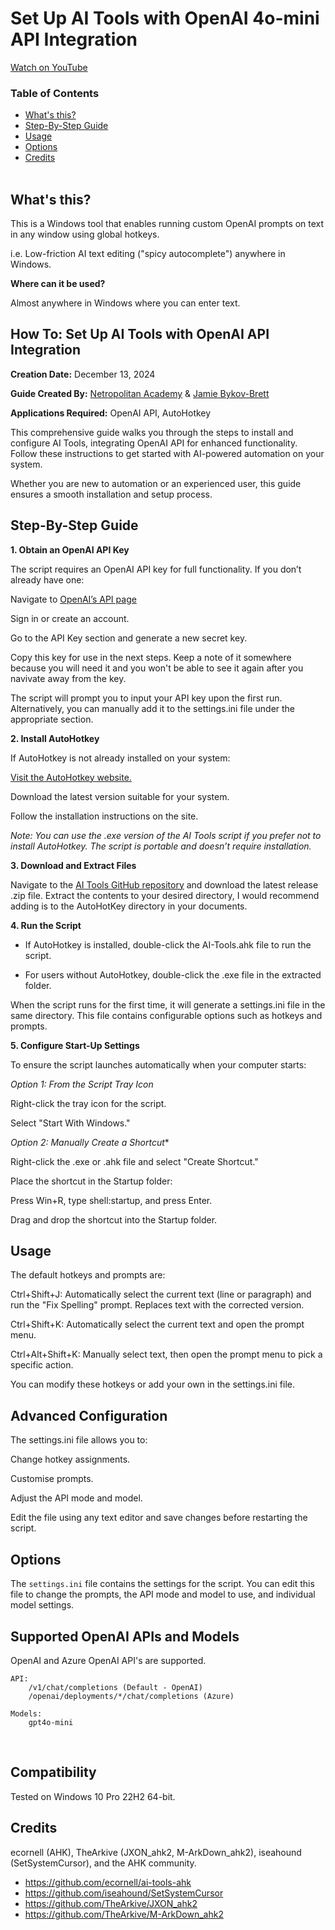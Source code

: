 # Set Up AI Tools with OpenAI 4o-mini API Integration

[Watch on YouTube](https://www.youtube.com/watch?v=NACVNdC6Fnk&t=79s)

### Table of Contents

- [What's this?](#whats-this)  
- [Step-By-Step Guide](#Step-By-Step-Guide)  
- [Usage](#usage)  
- [Options](#options)  
- [Credits](#credits)  
&nbsp;

## What's this?  

This is a Windows tool that enables running custom OpenAI prompts on text in any window using global hotkeys.

i.e. Low-friction AI text editing ("spicy autocomplete") anywhere in Windows.

**Where can it be used?**  

Almost anywhere in Windows where you can enter text.
&nbsp;  

## How To: Set Up AI Tools with OpenAI API Integration
**Creation Date:**  December 13, 2024

**Guide Created By:** [Netropolitan Academy](https://netropolitan.xyz) & [Jamie Bykov-Brett](https://bykovbrett.net/) 

**Applications Required:** OpenAI API, AutoHotkey 

This comprehensive guide walks you through the steps to install and configure AI Tools, integrating OpenAI API for enhanced functionality. Follow these instructions to get started with AI-powered automation on your system.

Whether you are new to automation or an experienced user, this guide ensures a smooth installation and setup process.
&nbsp;

## Step-By-Step Guide

**1. Obtain an OpenAI API Key**

The script requires an OpenAI API key for full functionality. If you don’t already have one:

Navigate to [OpenAI’s API page](https://platform.openai.com/settings/organization/api-keys) 

Sign in or create an account.

Go to the API Key section and generate a new secret key.

Copy this key for use in the next steps. Keep a note of it somewhere because you will need it and you won't be able to see it again after you navivate away from the key.

The script will prompt you to input your API key upon the first run. Alternatively, you can manually add it to the settings.ini file under the appropriate section.
&nbsp;

**2. Install AutoHotkey**

If AutoHotkey is not already installed on your system:

[Visit the AutoHotkey website.](https://www.autohotkey.com/)

Download the latest version suitable for your system.

Follow the installation instructions on the site.

*Note: You can use the .exe version of the AI Tools script if you prefer not to install AutoHotkey. The script is portable and doesn’t require installation.*
&nbsp;

**3. Download and Extract Files**

Navigate to the [AI Tools GitHub repository](https://github.com/Netropolitan/ai-tools-ahk) and download the latest release .zip file. Extract the contents to your desired directory, I would recommend adding is to the AutoHotKey directory in your documents.
&nbsp;

**4. Run the Script**

- If AutoHotkey is installed, double-click the AI-Tools.ahk file to run the script.

- For users without AutoHotkey, double-click the .exe file in the extracted folder.

When the script runs for the first time, it will generate a settings.ini file in the same directory. This file contains configurable options such as hotkeys and prompts.
&nbsp;

**5. Configure Start-Up Settings**

To ensure the script launches automatically when your computer starts:


*Option 1: From the Script Tray Icon*

Right-click the tray icon for the script.

Select "Start With Windows."


*Option 2: Manually Create a Shortcut**

Right-click the .exe or .ahk file and select "Create Shortcut."

Place the shortcut in the Startup folder:

Press Win+R, type shell:startup, and press Enter.

Drag and drop the shortcut into the Startup folder.
&nbsp;

## Usage

The default hotkeys and prompts are:

Ctrl+Shift+J: Automatically select the current text (line or paragraph) and run the "Fix Spelling" prompt. Replaces text with the corrected version.

Ctrl+Shift+K: Automatically select the current text and open the prompt menu.

Ctrl+Alt+Shift+K: Manually select text, then open the prompt menu to pick a specific action.

You can modify these hotkeys or add your own in the settings.ini file.
&nbsp;

## Advanced Configuration

The settings.ini file allows you to:

Change hotkey assignments.

Customise prompts.

Adjust the API mode and model.

Edit the file using any text editor and save changes before restarting the script.
&nbsp;

## Options

The `settings.ini` file contains the settings for the script. You can edit this file to change the prompts, the API mode and model to use, and individual model settings.
&nbsp;

## Supported OpenAI APIs and Models
OpenAI and Azure OpenAI API's are supported.

    API:
        /v1/chat/completions (Default - OpenAI)  
        /openai/deployments/*/chat/completions (Azure)

    Models:
        gpt4o-mini
&nbsp;

## Compatibility
Tested on Windows 10 Pro 22H2 64-bit.
&nbsp;

## Credits

ecornell (AHK), TheArkive (JXON_ahk2, M-ArkDown_ahk2), iseahound (SetSystemCursor), and the AHK community.

- https://github.com/ecornell/ai-tools-ahk
- https://github.com/iseahound/SetSystemCursor
- https://github.com/TheArkive/JXON_ahk2
- https://github.com/TheArkive/M-ArkDown_ahk2

